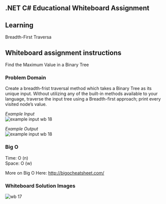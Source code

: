 ## .NET C# Educational Whiteboard Assignment

## Learning
Breadth-First Traversa

## Whiteboard assignment instructions
Find the Maximum Value in a Binary Tree

### Problem Domain
Create a breadth-frist traversal method which takes a Binary Tree as its unique input. Without utilizing any of the built-in methods available to your language, traverse the input tree using a Breadth-first approach; print every visited node’s value. </br>

_Example Input_ </br>
![example input wb 18](https://user-images.githubusercontent.com/39015829/47972882-826fb100-e055-11e8-94e4-dda06997dff7.jpg) </br>

_Example Output_ </br>
![example input wb 18](https://user-images.githubusercontent.com/39015829/47972882-826fb100-e055-11e8-94e4-dda06997dff7.jpg) </br>

### Big O
Time: O (n) </br>
Space: O (w)

More on Big O Here:
http://bigocheatsheet.com/ </br>

### Whiteboard Solution Images </br>
![wb 17](https://user-images.githubusercontent.com/39015829/47972958-193c6d80-e056-11e8-9e1c-588c34091b82.png) </br>
